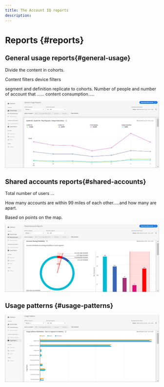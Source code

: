 ```yaml
---
title: The Account IQ reports
description: 
---
```


# Reports {#reports}


## General usage reports{#general-usage}

Divide the content in cohorts.

Content filters
device filters

segment and definition replicate to cohorts. Number of people and number of account that ......
content consumption.....

![](assets/general-usage.png)

## Shared accounts reports{#shared-accounts}

Total number of users ...

How many accounts are within 99 miles of each other.....and how many are apart. 

Based on points on the map.

![](assets/Shared-accounts.png)
 

## Usage patterns {#usage-patterns}

![](assets/usage-patterns.png)